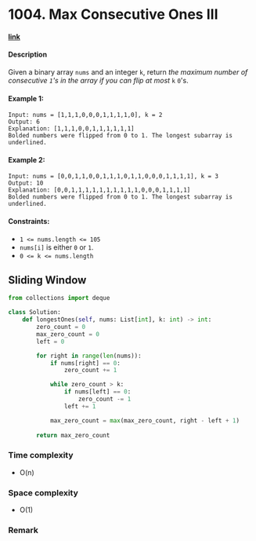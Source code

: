 # 1004. Max Consecutive Ones III

#### [link](https://leetcode.com/problems/max-consecutive-ones-iii/)

#### Description
Given a binary array `nums` and an integer `k`, return *the maximum number of consecutive `1`'s in the array if you can flip at most* `k` `0`'s.

#### Example 1:
```
Input: nums = [1,1,1,0,0,0,1,1,1,1,0], k = 2
Output: 6
Explanation: [1,1,1,0,0,1,1,1,1,1,1]
Bolded numbers were flipped from 0 to 1. The longest subarray is underlined.
```
#### Example 2:
```
Input: nums = [0,0,1,1,0,0,1,1,1,0,1,1,0,0,0,1,1,1,1], k = 3
Output: 10
Explanation: [0,0,1,1,1,1,1,1,1,1,1,1,0,0,0,1,1,1,1]
Bolded numbers were flipped from 0 to 1. The longest subarray is underlined.
```

#### Constraints:
* `1 <= nums.length <= 105`
* `nums[i]` is either `0` or `1`.
* `0 <= k <= nums.length`

## Sliding Window
```python
from collections import deque

class Solution:
    def longestOnes(self, nums: List[int], k: int) -> int:
        zero_count = 0
        max_zero_count = 0
        left = 0

        for right in range(len(nums)):
            if nums[right] == 0:
                zero_count += 1

            while zero_count > k:
                if nums[left] == 0:
                    zero_count -= 1
                left += 1

            max_zero_count = max(max_zero_count, right - left + 1)
        
        return max_zero_count
```
### Time complexity
* O(n)
### Space complexity
* O(1)
### Remark